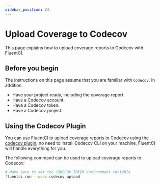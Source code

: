 ```yaml
---
sidebar_position: 24
---
```


# Upload Coverage to Codecov

This page explains how to upload coverage reports to Codecov with FluentCI.

## Before you begin

The instructions on this page assume that you are familiar with `Codecov`. In addition:

- Have your project ready, including the coverage report.
- Have a Codecov account.
- Have a Codecov token.
- Have a Codecov project.

## Using the Codecov Plugin

You can use FluentCI to upload coverage reports to Codecov using the [codecov plugin](https://github.com/fluent-ci-templates/codecov-pipeline), no need to install Codecov CLI on your machine, FluentCI will handle everything for you.

The following command can be used to upload coverage reports to Codecov:

```bash
# Make sure to set the CODECOV_TOKEN environment variable
fluentci run --wasm codecov upload
```
